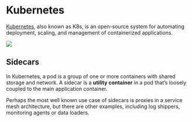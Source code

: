 # Kubernetes

[Kubernetes](https://kubernetes.io/), also known as K8s, is an open-source system for automating deployment, scaling, and management of containerized applications.

![](https://upload.wikimedia.org/wikipedia/commons/thumb/6/67/Kubernetes_logo.svg/1280px-Kubernetes_logo.svg.png)


## Sidecars 

In Kubernetes, a pod is a group of one or more containers with shared storage and network. A sidecar is a **utility container** in a pod that’s loosely coupled to the main application container.

Perhaps the most well known use case of sidecars is proxies in a service mesh architecture, but there are other examples, including log shippers, monitoring agents or data loaders.
